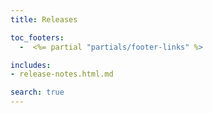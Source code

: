 ```yaml
---
title: Releases

toc_footers:
  -  <%= partial "partials/footer-links" %>

includes:
- release-notes.html.md

search: true
---
```

